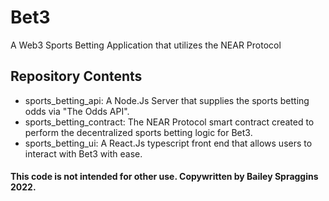 # Bet3
A Web3 Sports Betting Application that utilizes the NEAR Protocol

## Repository Contents
- sports_betting_api: A Node.Js Server that supplies the sports betting odds via "The Odds API".
- sports_betting_contract: The NEAR Protocol smart contract created to perform the decentralized sports betting logic for Bet3.
- sports_betting_ui: A React.Js typescript front end that allows users to interact with Bet3 with ease.


#### This code is not intended for other use. Copywritten by Bailey Spraggins 2022.
